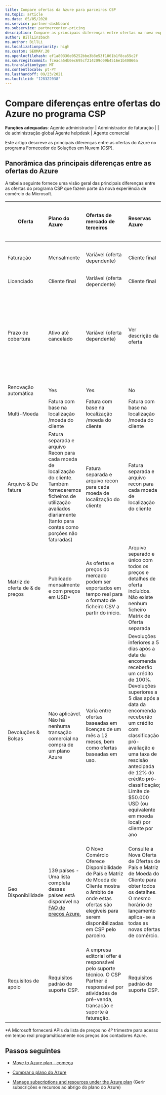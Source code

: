 ```yaml
---
title: Compare ofertas da Azure para parceiros CSP
ms.topic: article
ms.date: 05/05/2020
ms.service: partner-dashboard
ms.subservice: partnercenter-pricing
description: Compare as principais diferenças entre ofertas na nova experiência de comércio da Microsoft para parceiros no programa Fornecedor de Soluções em Nuvem (CSP).
author: BillLinzbach
ms.author: BillLi
ms.localizationpriority: high
ms.custom: SEOMAY.20
ms.openlocfilehash: ef1a80330e05252bbe3b8e53f1061b1f8ca55c2f
ms.sourcegitcommit: fceaca54b0ec695cf214209c09b4516e1b40866a
ms.translationtype: MT
ms.contentlocale: pt-PT
ms.lasthandoff: 09/23/2021
ms.locfileid: "128322038"
---
```

# <a name="compare-differences-between-azure-offers-in-the-csp-program"></a>Compare diferenças entre ofertas do Azure no programa CSP

**Funções adequadas**: Agente administrador | Administrador de faturação | | de administração global Agente helpdesk | Agente comercial

Este artigo descreve as principais diferenças entre as ofertas do Azure no programa Fornecedor de Soluções em Nuvem (CSP).

## <a name="overview-of-key-differences-between-azure-offers"></a>Panorâmica das principais diferenças entre as ofertas do Azure

A tabela seguinte fornece uma visão geral das principais diferenças entre as ofertas do programa CSP que fazem parte da nova experiência de comércio da Microsoft.

|**Oferta**| **Plano do Azure**|**Ofertas de mercado de terceiros**|**Reservas Azure**|**Subscrições de servidores vendidas através do CSP**|**Ofertas baseadas em licença**|
|-------------------|:------|:-----|:---------|:--------------|:---------|
|Faturação|Mensalmente|Variável (oferta dependente)|Cliente final|Adiantando-se para o período completo ou 3 anos|Mensal ou Anual|
|Licenciado|Cliente final|Variável (oferta dependente)|Cliente final| Cliente final|Cliente final|
|Prazo de cobertura|Ativo até cancelado|Variável (oferta dependente)|Ver descrição da oferta|Todas as Reservas Azure têm o seu próprio período de cobertura único. Todas as Subscrições do Servidor terão o seu próprio período de cobertura único.|   Licenças adicionais entrarão no período de cobertura existente|
|Renovação automática|Yes|Yes|No| No|Yes|
|Multi-Moeda|Fatura com base na localização /moeda do cliente|Fatura com base na localização /moeda do cliente|Fatura com base na localização /moeda do cliente|Fatura com base na localização /moeda do cliente|Com base na moeda de localização do parceiro| 
|Arquivo & De fatura|Fatura separada e arquivo Recon para cada moeda de localização do cliente.  Também forneceremos ficheiros de utilização avaliados diariamente (tanto para contas como porções não faturadas) |Fatura separada e arquivo recon para cada moeda de localização do cliente|Fatura separada e arquivo recon para cada moeda de localização do cliente|Fatura separada e arquivo recon para cada moeda de localização do cliente|Todas as encomendas numa fatura e arquivo Recon|
|Matriz de oferta de & de preços|Publicado mensalmente e com preços em USD*|As ofertas e preços do mercado podem ser exportados em tempo real para o formato de ficheiro CSV a partir do início.|Arquivo separado e único com todos os preços e detalhes de oferta incluídos. Não existe nenhum ficheiro Matrix de Oferta separada||Arquivo separado e único com todos os preços e detalhes de oferta incluídos. Não há matriz de oferta separada.| 
|Devoluções & Bolsas|Não aplicável. Não há nenhuma transação comercial na compra de um plano Azure|Varia entre ofertas baseadas em licenças de um mês a 12 meses, bem como ofertas baseadas em uso.|Devoluções inferiores a 5 dias após a data da encomenda receberão um crédito de 100%. Devoluções superiores a 5 dias após a data da encomenda receberão um crédito com classificação pró-avaliação e uma taxa de rescisão antecipada de 12% do crédito pró-classificação; Limite de $50.000 USD (ou equivalente em moeda local) por cliente por ano|Devoluções a menos de 60 dias da data da encomenda receberão uma licença de crédito de 100% será desativada. As devoluções parciais não serão aceites.|   Suspensões/cancelamentos inferiores a 30 dias receberão um crédito de 100%; Suspensões/cancelamentos superiores a 30 dias receberão um crédito extra-avaliado.|
|Geo Disponibilidade|139 países - Uma lista completa desses países está disponível na [FAQ de preços Azure.](https://azure.microsoft.com/pricing/faq/)|O Novo Comércio Oferece Disponibilidade de País e Matriz de Moeda de Cliente mostra o âmbito de onde estas ofertas são elegíveis para serem disponibilizadas em CSP pelo parceiro.|Consulte a Nova Oferta de Ofertas de País e Matriz de Moeda do Cliente para obter todos os detalhes. O mesmo horário de lançamento aplica-se a todas as novas ofertas de comércio.|Consulte a Nova Oferta de Ofertas de País e Matriz de Moeda do Cliente para obter todos os detalhes.  O mesmo horário de lançamento aplica-se a todas as novas ofertas de comércio.|247 países|
|Requisitos de apoio|Requisitos padrão de suporte CSP.|A empresa editorial offer é responsável pelo suporte técnico.  O CSP Partner é responsável por atividades de pré-venda, transação e suporte à faturação.|Requisitos padrão de suporte CSP.|Requisitos padrão de suporte CSP.|Requisitos padrão de suporte CSP.|

*A Microsoft fornecerá APIs da lista de preços no 4º trimestre para acesso em tempo real programáticamente nos preços dos contadores Azure.

## <a name="next-steps"></a>Passos seguintes

- [Move to Azure plan - começa](azure-plan-get-started.md)

- [Comprar o plano do Azure](purchase-azure-plan.md)

- [Manage subscriptions and resources under the Azure plan](azure-plan-manage.md) (Gerir subscrições e recursos ao abrigo do plano do Azure)